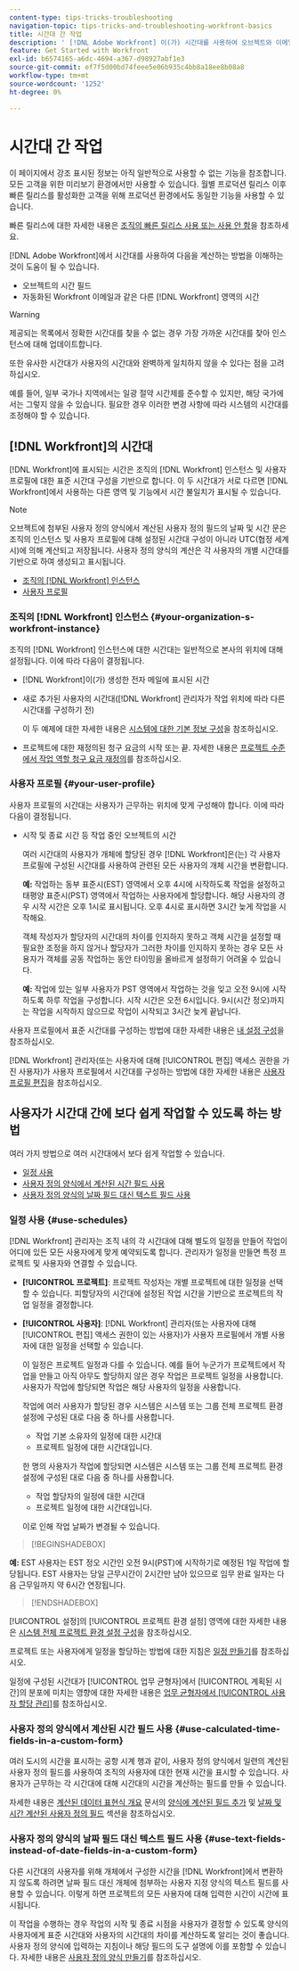 ```yaml
---
content-type: tips-tricks-troubleshooting
navigation-topic: tips-tricks-and-troubleshooting-workfront-basics
title: 시간대 간 작업
description: ' [!DNL Adobe Workfront] 이(가) 시간대를 사용하여 오브젝트와 이메일과 같은 다른 영역의 시간을 계산하는 방법을 이해하는 것이 도움이 될 수 있습니다.'
feature: Get Started with Workfront
exl-id: b6574165-a6dc-4694-a367-d98927abf1e3
source-git-commit: ef7f5d00bd74feee5e06b935c4bb8a18ee8b08a8
workflow-type: tm+mt
source-wordcount: '1252'
ht-degree: 0%

---
```


# 시간대 간 작업

<!-- Audited: 2/2024 -->

<span class="preview">이 페이지에서 강조 표시된 정보는 아직 일반적으로 사용할 수 없는 기능을 참조합니다. 모든 고객을 위한 미리보기 환경에서만 사용할 수 있습니다. 월별 프로덕션 릴리스 이후 빠른 릴리스를 활성화한 고객을 위해 프로덕션 환경에서도 동일한 기능을 사용할 수 있습니다. </span>

<span class="preview">빠른 릴리스에 대한 자세한 내용은 [조직의 빠른 릴리스 사용 또는 사용 안 함](/help/quicksilver/administration-and-setup/set-up-workfront/configure-system-defaults/enable-fast-release-process.md)을 참조하세요. </span>

[!DNL Adobe Workfront]에서 시간대를 사용하여 다음을 계산하는 방법을 이해하는 것이 도움이 될 수 있습니다.

* 오브젝트의 시간 필드
* 자동화된 Workfront 이메일과 같은 다른 [!DNL Workfront] 영역의 시간

>[!WARNING]
>
>제공되는 목록에서 정확한 시간대를 찾을 수 없는 경우 가장 가까운 시간대를 찾아 인스턴스에 대해 업데이트합니다.
>
>또한 유사한 시간대가 사용자의 시간대와 완벽하게 일치하지 않을 수 있다는 점을 고려하십시오.
>
>예를 들어, 일부 국가나 지역에서는 일광 절약 시간제를 준수할 수 있지만, 해당 국가에서는 그렇지 않을 수 있습니다. 필요한 경우 이러한 변경 사항에 따라 시스템의 시간대를 조정해야 할 수 있습니다.


## [!DNL Workfront]의 시간대

[!DNL Workfront]에 표시되는 시간은 조직의 [!DNL Workfront] 인스턴스 및 사용자 프로필에 대한 표준 시간대 구성을 기반으로 합니다. 이 두 시간대가 서로 다르면 [!DNL Workfront]에서 사용하는 다른 영역 및 기능에서 시간 불일치가 표시될 수 있습니다.

>[!NOTE]
>
>오브젝트에 첨부된 사용자 정의 양식에서 계산된 사용자 정의 필드의 날짜 및 시간 문은 조직의 인스턴스 및 사용자 프로필에 대해 설정된 시간대 구성이 아니라 UTC(협정 세계시)에 의해 계산되고 저장됩니다. 사용자 정의 양식의 계산은 각 사용자의 개별 시간대를 기반으로 하여 생성되고 표시됩니다.

* [조직의  [!DNL Workfront] 인스턴스](#your-organization-s-workfront-instance)
* [사용자 프로필](#your-user-profile)

### 조직의 [!DNL Workfront] 인스턴스 {#your-organization-s-workfront-instance}

조직의 [!DNL Workfront] 인스턴스에 대한 시간대는 일반적으로 본사의 위치에 대해 설정됩니다. 이에 따라 다음이 결정됩니다.

* [!DNL Workfront]이(가) 생성한 전자 메일에 표시된 시간
* 새로 추가된 사용자의 시간대([!DNL Workfront] 관리자가 작업 위치에 따라 다른 시간대를 구성하기 전)

  이 두 예제에 대한 자세한 내용은 [시스템에 대한 기본 정보 구성](../../administration-and-setup/get-started-wf-administration/configure-basic-info.md)을 참조하십시오.

* 프로젝트에 대한 재정의된 청구 요금의 시작 또는 끝. 자세한 내용은 [프로젝트 수준에서 작업 역할 청구 요금 재정의](../../manage-work/projects/project-finances/override-job-role-billing-rates-at-the-project-level.md)를 참조하십시오.

### 사용자 프로필 {#your-user-profile}

사용자 프로필의 시간대는 사용자가 근무하는 위치에 맞게 구성해야 합니다. 이에 따라 다음이 결정됩니다.

<!--
* The time shown in your outgoing [!DNL Workfront] email messages
[NOTE FROM LISA: Saeid that dates/times shown in emails are more complicated than how it is described in the article so we decided to comment out this line.]
-->
* 시작 및 종료 시간 등 작업 중인 오브젝트의 시간

  여러 시간대의 사용자가 개체에 할당된 경우 [!DNL Workfront]은(는) 각 사용자 프로필에 구성된 시간대를 사용하여 관련된 모든 사용자의 개체 시간을 변환합니다.

  **예:** 작업하는 동부 표준시(EST) 영역에서 오후 4시에 시작하도록 작업을 설정하고 태평양 표준시(PST) 영역에서 작업하는 사용자에게 할당합니다. 해당 사용자의 경우 시작 시간은 오후 1시로 표시됩니다. 오후 4시로 표시하면 3시간 늦게 작업을 시작해요.

  객체 작성자가 할당자의 시간대의 차이를 인지하지 못하고 객체 시간을 설정할 때 필요한 조정을 하지 않거나 할당자가 그러한 차이를 인지하지 못하는 경우 모든 사용자가 객체를 공동 작업하는 동안 타이밍을 올바르게 설정하기 어려울 수 있습니다.

  **예:** 작업에 있는 일부 사용자가 PST 영역에서 작업하는 것을 잊고 오전 9시에 시작하도록 하루 작업을 구성합니다. 시작 시간은 오전 6시입니다. 9시(시간 정오)까지는 작업을 시작하지 않으므로 작업이 시작되고 3시간 늦게 끝납니다.

사용자 프로필에서 표준 시간대를 구성하는 방법에 대한 자세한 내용은 [내 설정 구성](../../workfront-basics/manage-your-account-and-profile/configuring-your-user-profile/configure-my-settings.md)을 참조하십시오.

[!DNL Workfront] 관리자(또는 사용자에 대해 [!UICONTROL 편집] 액세스 권한을 가진 사용자)가 사용자 프로필에서 시간대를 구성하는 방법에 대한 자세한 내용은 [사용자 프로필 편집](../../administration-and-setup/add-users/create-and-manage-users/edit-a-users-profile.md)을 참조하십시오.

## 사용자가 시간대 간에 보다 쉽게 작업할 수 있도록 하는 방법

여러 가지 방법으로 여러 시간대에서 보다 쉽게 작업할 수 있습니다.

* [일정 사용](#use-schedules)
* [사용자 정의 양식에서 계산된 시간 필드 사용](#use-calculated-time-fields-in-a-custom-form)
* [사용자 정의 양식의 날짜 필드 대신 텍스트 필드 사용](#use-text-fields-instead-of-date-fields-in-a-custom-form)

### 일정 사용 {#use-schedules}

[!DNL Workfront] 관리자는 조직 내의 각 시간대에 대해 별도의 일정을 만들어 작업이 어디에 있든 모든 사용자에게 맞게 예약되도록 합니다. 관리자가 일정을 만들면 특정 프로젝트 및 사용자와 연결할 수 있습니다.

* **[!UICONTROL 프로젝트]**: 프로젝트 작성자는 개별 프로젝트에 대한 일정을 선택할 수 있습니다. 피할당자의 시간대에 설정된 작업 시간을 기반으로 프로젝트의 작업 일정을 결정합니다.
* **[!UICONTROL 사용자]**: [!DNL Workfront] 관리자(또는 사용자에 대해 [!UICONTROL 편집] 액세스 권한이 있는 사용자)가 사용자 프로필에서 개별 사용자에 대한 일정을 선택할 수 있습니다.

  이 일정은 프로젝트 일정과 다를 수 있습니다. 예를 들어 누군가가 프로젝트에서 작업을 만들고 아직 아무도 할당하지 않은 경우 작업은 프로젝트 일정을 사용합니다. 사용자가 작업에 할당되면 작업은 해당 사용자의 일정을 사용합니다.

  작업에 여러 사용자가 할당된 경우 시스템은 시스템 또는 그룹 전체 프로젝트 환경 설정에 구성된 대로 다음 중 하나를 사용합니다.

   * 작업 기본 소유자의 일정에 대한 시간대
   * 프로젝트 일정에 대한 시간대입니다.

  <div class="preview">

  한 명의 사용자가 작업에 할당되면 시스템은 시스템 또는 그룹 전체 프로젝트 환경 설정에 구성된 대로 다음 중 하나를 사용합니다.

   * 작업 할당자의 일정에 대한 시간대
   * 프로젝트 일정에 대한 시간대입니다.

  </div>

  이로 인해 작업 날짜가 변경될 수 있습니다.

>[!BEGINSHADEBOX]

**예:**
EST 사용자는 EST 정오 시간인 오전 9시(PST)에 시작하기로 예정된 1일 작업에 할당됩니다. EST 사용자는 당일 근무시간이 2시간만 남아 있으므로 임무 완료 일자는 다음 근무일까지 약 6시간 연장됩니다.


>[!ENDSHADEBOX]

[!UICONTROL 설정]의 [!UICONTROL 프로젝트 환경 설정] 영역에 대한 자세한 내용은 [시스템 전체 프로젝트 환경 설정 구성](../../administration-and-setup/set-up-workfront/configure-system-defaults/set-project-preferences.md)을 참조하십시오.

프로젝트 또는 사용자에게 일정을 할당하는 방법에 대한 지침은 [일정 만들기](../../administration-and-setup/set-up-workfront/configure-timesheets-schedules/create-schedules.md)를 참조하십시오.

일정에 구성된 시간대가 [!UICONTROL 업무 균형자]에서 [!UICONTROL 계획된 시간]의 분포에 미치는 영향에 대한 자세한 내용은 [업무 균형자에서 [!UICONTROL 사용자 할당 관리]](../../resource-mgmt/workload-balancer/manage-user-allocations-workload-balancer.md)를 참조하십시오.


### 사용자 정의 양식에서 계산된 시간 필드 사용 {#use-calculated-time-fields-in-a-custom-form}

여러 도시의 시간을 표시하는 공항 시계 행과 같이, 사용자 정의 양식에서 일련의 계산된 사용자 정의 필드를 사용하여 조직의 사용자에 대한 현재 시간을 표시할 수 있습니다. 사용자가 근무하는 각 시간대에 대해 시간대의 시간을 계산하는 필드를 만들 수 있습니다.

자세한 내용은 [계산된 데이터 표현식 개요](../../reports-and-dashboards/reports/calc-cstm-data-reports/calculated-data-expressions.md) 문서의 [양식에 계산된 필드 추가](/help/quicksilver/administration-and-setup/customize-workfront/create-manage-custom-forms/form-designer/design-a-form/add-a-calculated-field.md) 및 [날짜 및 시간 계산된 사용자 정의 필드](../../reports-and-dashboards/reports/calc-cstm-data-reports/calculated-data-expressions.md#date) 섹션을 참조하십시오.

### 사용자 정의 양식의 날짜 필드 대신 텍스트 필드 사용 {#use-text-fields-instead-of-date-fields-in-a-custom-form}

다른 시간대의 사용자를 위해 개체에서 구성한 시간을 [!DNL Workfront]에서 변환하지 않도록 하려면 날짜 필드 대신 개체에 첨부하는 사용자 지정 양식의 텍스트 필드를 사용할 수 있습니다. 이렇게 하면 프로젝트의 모든 사용자에 대해 입력한 시간이 시간에 표시됩니다.

이 작업을 수행하는 경우 작업의 시작 및 종료 시점을 사용자가 결정할 수 있도록 양식의 사용자에게 표준 시간대와 사용자의 시간대의 차이를 계산하도록 알리는 것이 좋습니다. 사용자 정의 양식에 입력하는 지침이나 해당 필드의 도구 설명에 이를 포함할 수 있습니다. 자세한 내용은 [사용자 정의 양식 만들기](/help/quicksilver/administration-and-setup/customize-workfront/create-manage-custom-forms/form-designer/design-a-form/design-a-form.md)를 참조하십시오.
